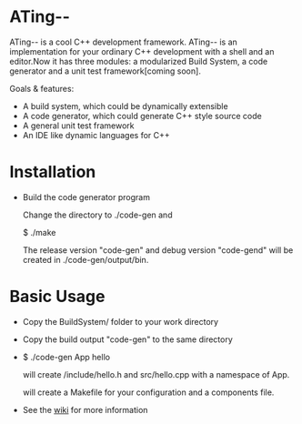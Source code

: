 ATing--
=======

ATing-- is a cool C++ development framework. ATing-- is an implementation for your ordinary C++ development with a shell and an editor.Now it has 
three modules: a modularized Build System, a code generator and a unit test framework[coming soon].

Goals & features:

* A build system, which could be dynamically extensible
* A code generator, which could generate C++ style source code
* A general unit test framework  
* An IDE like dynamic languages for C++

Installation
=======
* Build the code generator program
    
    Change the directory to ./code-gen and
    
    $ ./make
    
    The release version "code-gen" and debug version "code-gend" will be created in ./code-gen/output/bin.

Basic Usage
=======
* Copy the BuildSystem/ folder to your work directory
* Copy the build output "code-gen" to the same directory
* $ ./code-gen App hello 
  
    will create /include/hello.h and src/hello.cpp with a namespace of App.
    
    will create a Makefile for your configuration and a components file.
* See the [wiki](https://github.com/HanWenfang/ATing--/wiki) for more information


